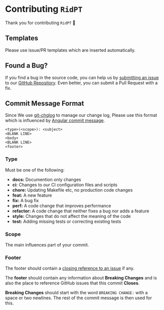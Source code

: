 # Contributing `RidPT`

Thank you for contributing `RidPT` :tada:

## Templates

Please use issue/PR templates which are inserted automatically.

## Found a Bug?

If you find a bug in the source code, you can help us by [submitting an issue](https://github.com/Rhilip/RidPT/issues) to our [GitHub Repository](https://github.com/Rhilip/RidPT). Even better, you can submit a Pull Request with a fix.

## Commit Message Format

Since We use [git-chglog](https://github.com/git-chglog/git-chglog) to manage our change log, 
Please use this format which is influenced by [Angular commit message](https://github.com/angular/angular/blob/master/CONTRIBUTING.md#commit-message-format).

```
<type>(<scope>): <subject>
<BLANK LINE>
<body>
<BLANK LINE>
<footer>
```

### Type

Must be one of the following:

* **docs:** Documention only changes
* **ci:** Changes to our CI configuration files and scripts
* **chore:** Updating Makefile etc, no production code changes
* **feat:** A new feature
* **fix:** A bug fix
* **perf:** A code change that improves performance
* **refactor:** A code change that neither fixes a bug nor adds a feature
* **style:** Changes that do not affect the meaning of the code
* **test:** Adding missing tests or correcting existing tests

### Scope

The main influences part of your commit.

### Footer

The footer should contain a [closing reference to an issue](https://help.github.com/articles/closing-issues-via-commit-messages/) if any.

The **footer** should contain any information about **Breaking Changes** and is also the place to reference GitHub issues that this commit **Closes**.

**Breaking Changes** should start with the word `BREAKING CHANGE:` with a space or two newlines. The rest of the commit message is then used for this.
